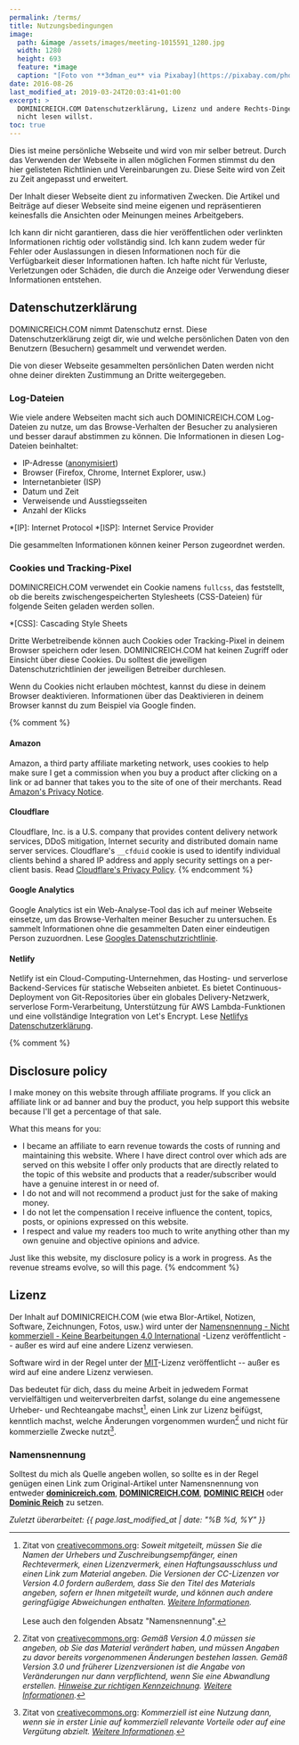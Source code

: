 ```yaml
---
permalink: /terms/
title: Nutzungsbedingungen
image: 
  path: &image /assets/images/meeting-1015591_1280.jpg
  width: 1280
  height: 693
  feature: *image
  caption: "[Foto von **3dman_eu** via Pixabay](https://pixabay.com/photo-1015591/)"
date: 2016-08-26
last_modified_at: 2019-03-24T20:03:41+01:00
excerpt: >
  DOMINICREICH.COM Datenschutzerklärung, Lizenz und andere Rechts-Dinge, die du
  nicht lesen willst.
toc: true
---
```


Dies ist meine persönliche Webseite und wird von mir selber betreut. Durch das
Verwenden der Webseite in allen möglichen Formen stimmst du den hier gelisteten
Richtlinien und Vereinbarungen zu. Diese Seite wird von Zeit zu Zeit angepasst
und erweitert.

Der Inhalt dieser Webseite dient zu informativen Zwecken. Die Artikel und Beiträge
auf dieser Webseite sind meine eigenen und repräsentieren keinesfalls die Ansichten
oder Meinungen meines Arbeitgebers.

Ich kann dir nicht garantieren, dass die hier
veröffentlichen oder verlinkten Informationen richtig oder vollständig sind. Ich
kann zudem weder für Fehler oder Auslassungen in diesen Informationen noch für
die Verfügbarkeit dieser Informationen haften. Ich hafte nicht für Verluste,
Verletzungen oder Schäden, die durch die Anzeige oder Verwendung dieser Informationen
entstehen.

## Datenschutzerklärung

DOMINICREICH.COM nimmt Datenschutz ernst. Diese Datenschutzerklärung zeigt dir,
wie und welche persönlichen Daten von den Benutzern (Besuchern) gesammelt und
verwendet werden.

Die von dieser Webseite gesammelten persönlichen Daten werden nicht ohne deiner
direkten Zustimmung an Dritte weitergegeben.

### Log-Dateien

Wie viele andere Webseiten macht sich auch DOMINICREICH.COM Log-Dateien zu nutze,
um das Browse-Verhalten der Besucher zu analysieren und besser darauf abstimmen
zu können. Die Informationen in diesen Log-Dateien beinhaltet:

- IP-Adresse ([anonymisiert](https://support.google.com/analytics/answer/2763052?hl=de))
- Browser (Firefox, Chrome, Internet Explorer, usw.)
- Internetanbieter (ISP)
- Datum und Zeit
- Verweisende und Ausstiegsseiten
- Anzahl der Klicks

*[IP]: Internet Protocol
*[ISP]: Internet Service Provider

Die gesammelten Informationen können keiner Person zugeordnet werden.

### Cookies und Tracking-Pixel

DOMINICREICH.COM verwendet ein Cookie namens `fullcss`, das feststellt, ob die
bereits zwischengespeicherten Stylesheets (CSS-Dateien) für folgende Seiten
geladen werden sollen.

*[CSS]: Cascading Style Sheets

Dritte Werbetreibende können auch Cookies oder Tracking-Pixel in deinem Browser
speichern oder lesen. DOMINICREICH.COM hat keinen Zugriff oder Einsicht über
diese Cookies. Du solltest die jeweiligen Datenschutzrichtlinien der jeweiligen
Betreiber durchlesen.

Wenn du Cookies nicht erlauben möchtest, kannst du diese in deinem Browser
deaktivieren. Informationen über das Deaktivieren in deinem Browser kannst du zum
Beispiel via Google finden.

{% comment %}
#### Amazon

Amazon, a third party affiliate marketing network, uses cookies to help make sure I get a commission when you buy a product after clicking on a link or ad banner that takes you to the site of one of their merchants. Read [Amazon's Privacy Notice](https://www.amazon.com/gp/help/customer/display.html?nodeId=468496).

#### Cloudflare

Cloudflare, Inc. is a U.S. company that provides content delivery network services, DDoS mitigation, Internet security and distributed domain name server services. Cloudflare's `__cfduid` cookie is used to identify individual clients behind a shared IP address and apply security settings on a per-client basis. Read [Cloudflare's Privacy Policy](https://www.cloudflare.com/privacypolicy/).
{% endcomment %}

#### Google Analytics

Google Analytics ist ein Web-Analyse-Tool das ich auf meiner Webseite einsetze,
um das Browse-Verhalten meiner Besucher zu untersuchen. Es sammelt Informationen
ohne die gesammelten Daten einer eindeutigen Person zuzuordnen. Lese
[Googles Datenschutzrichtlinie](https://policies.google.com/privacy?hl=de).

#### Netlify

Netlify ist ein Cloud-Computing-Unternehmen, das Hosting- und serverlose
Backend-Services für statische Webseiten anbietet. Es bietet Continuous-Deployment
von Git-Repositories über ein globales Delivery-Netzwerk, serverlose Form-Verarbeitung,
Unterstützung für AWS Lambda-Funktionen und eine vollständige Integration von
Let's Encrypt. Lese
[Netlifys Datenschutzerklärung](https://www.netlify.com/privacy/).

{% comment %}
## Disclosure policy

I make money on this website through affiliate programs. If you click an affiliate link or ad banner and buy the product, you help support this website because I'll get a percentage of that sale.

What this means for you:

- I became an affiliate to earn revenue towards the costs of running and maintaining this website. Where I have direct control over which ads are served on this website I offer only products that are directly related to the topic of this website and products that a reader/subscriber would have a genuine interest in or need of.
- I do not and will not recommend a product just for the sake of making money.
- I do not let the compensation I receive influence the content, topics, posts, or opinions expressed on this website.
- I respect and value my readers too much to write anything other than my own genuine and objective opinions and advice.

Just like this website, my disclosure policy is a work in progress. As the revenue streams evolve, so will this page.
{% endcomment %}

## Lizenz

Der Inhalt auf DOMINICREICH.COM (wie etwa Blor-Artikel, Notizen, Software,
Zeichnungen, Fotos, usw.) wird unter der
[Namensnennung - Nicht kommerziell - Keine Bearbeitungen 4.0 International][cc]
-Lizenz veröffentlicht -- außer es wird auf eine andere Lizenz verwiesen.

Software wird in der Regel unter der [MIT][mit]-Lizenz veröffentlicht -- außer
es wird auf eine andere Lizenz verwiesen.

[cc]: https://creativecommons.org/licenses/by-nc-nd/4.0/deed.de
[mit]: https://de.wikipedia.org/wiki/MIT-Lizenz

Das bedeutet für dich, dass du meine Arbeit in jedwedem Format vervielfältigen
und weiterverbreiten darfst, solange du eine angemessene Urheber- und Rechteangabe
machst[^credit], einen Link zur Lizenz beifügst, kenntlich machst, welche Änderungen
vorgenommen wurden[^changes] und nicht für kommerzielle Zwecke nutzt[^kommerziell].

[^credit]: Zitat von [creativecommons.org](https://creativecommons.org/licenses/by-nc-nd/4.0/deed.de#deed-conditions): *Soweit mitgeteilt, müssen Sie die Namen der Urhebers und Zuschreibungsempfänger, einen Rechtevermerk, einen Lizenzvermerk, einen Haftungsausschluss und einen Link zum Material angeben. Die Versionen der CC-Lizenzen vor Version 4.0 fordern außerdem, dass Sie den Titel des Materials angeben, sofern er Ihnen mitgeteilt wurde, und können auch andere geringfügige Abweichungen enthalten. [Weitere Informationen](https://wiki.creativecommons.org/License_Versions#Detailed_attribution_comparison_chart).*<br><br>Lese auch den folgenden Absatz "Namensnennung".

[^changes]: Zitat von [creativecommons.org](https://creativecommons.org/licenses/by-nc-nd/4.0/deed.de#deed-conditions): *Gemäß Version 4.0 müssen sie angeben, ob Sie das Material verändert haben, und müssen Angaben zu davor bereits vorgenommenen Änderungen bestehen lassen. Gemäß Version 3.0 und früherer Lizenzversionen ist die Angabe von Veränderungen nur dann verpflichtend, wenn Sie eine Abwandlung erstellen. [Hinweise zur richtigen Kennzeichnung](https://wiki.creativecommons.org/Best_practices_for_attribution#This_is_a_good_attribution_for_material_you_modified_slightly). [Weitere Informationen](https://wiki.creativecommons.org/License_Versions#Modifications_and_adaptations_must_be_marked_as_such).*

[^kommerziell]: Zitat von [creativecommons.org](https://creativecommons.org/licenses/by-nc-nd/4.0/deed.de#deed-conditions): *Kommerziell ist eine Nutzung dann, wenn sie in erster Linie auf kommerziell relevante Vorteile oder auf eine Vergütung abzielt. [Weitere Informationen](https://wiki.creativecommons.org/Frequently_Asked_Questions#Does_my_use_violate_the_NonCommercial_clause_of_the_licenses.3F).*

### Namensnennung

Solltest du mich als Quelle angeben wollen, so sollte es in der Regel genügen
einen Link zum Original-Artikel unter Namensnennung von entweder
**[dominicreich.com][dr]**, **[DOMINICREICH.COM][dr]**, **[DOMINIC REICH][dr]**
oder **[Dominic Reich][dr]** zu setzen.

[dr]: https://dominicreich.com

*Zuletzt überarbeitet: {{ page.last_modified_at | date: "%B %d, %Y" }}*
